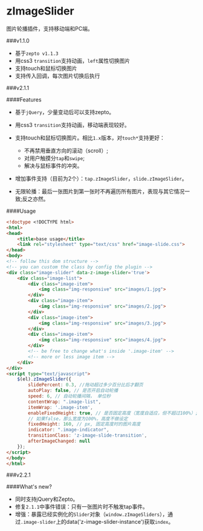 zImageSlider
============

图片轮播插件，支持移动端和PC端。

###v1.1.0

- 基于`zepto v1.1.3`
- 用css3 `transition`支持动画，`left`属性切换图片
- 支持touch和鼠标切换图片
- 支持传入回调，每次图片切换后执行

###v2.1.1

####Features

- 基于`jQuery`，少量变动后可以支持zepto。
- 用css3 `transition`支持动画，移动端表现较好。
- 支持touch和鼠标切换图片。相比`1.x`版本，对`touch*`支持更好：

    - 不再禁用垂直方向的滚动（scroll）;
    - 对用户触摸分`tap`和`swipe`;
    - 解决与鼠标事件的冲突。

- 增加事件支持（目前为2个）：`tap.zImageSlider`，`slide.zImageSlider`。
- 无限轮播：最后一张图片到第一张时不再遍历所有图片，表现与其它情况一致;反之亦然。

####Usage

```html
<!doctype <!DOCTYPE html>
<html>
<head>
    <title>base usage</title>
    <link rel="stylesheet" type="text/css" href="image-slide.css">
</head>
<body>
<!-- follow this dom structure -->
<!-- you can custom the class by config the plugin -->
<div class="image-slider" data-z-image-slider='true'>
    <div class="image-list">
        <div class="image-item">
            <img class="img-responsive" src="images/1.jpg">
        </div>
        <div class="image-item">
            <img class="img-responsive" src="images/2.jpg">
        </div>
        <div class="image-item">
            <img class="img-responsive" src="images/3.jpg">
        </div>
        <div class="image-item">
            <img class="img-responsive" src="images/4.jpg">
        </div>
        <!-- be free to change what's inside '.image-item' -->
        <!-- more or less image item -->
    </div>
</div>
<script type="text/javascript">
    $(el).zImageSlider({
        slidePercent: 0.3, //拖动超过多少百分比后才翻页
        autoPlay: false, // 是否开启自动轮播
        speed: 6, // 自动轮播间隔， 单位秒
        contentWrap: ".image-list",
        itemWrap: '.image-item',
        enableFixedHeight: true, // 是否固定高度（宽度自适应，但不超过100%）;
        // 如果false，那么宽度为100%，高度不做设定
        fixedHeight: 160, // px, 固定高度时的图片高度
        indicator: ".image-indicator",
        transitionClass: 'z-image-slide-transition',
        afterImageChanged: null
    });
</script>
</body>
</html>
```


###v2.2.1

####What's new?

- 同时支持jQuery和Zepto。
- 修复`2.1.1`中事件错误：只有一张图片时不触发tap事件。
- 增强：暴露已经实例化的`Slider`对象（`window.zImageSliders`），通过`.image-slider`上的data('z-image-slider-instance')获取`index`。